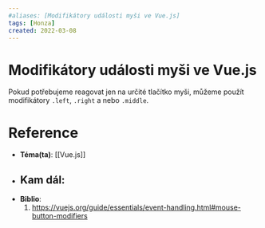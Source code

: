 ```yaml
---
#aliases: [Modifikátory události myši ve Vue.js]
tags: [Honza]
created: 2022-03-08
---
```


# Modifikátory události myši ve Vue.js
Pokud potřebujeme reagovat jen na určité tlačítko myši, můžeme použít modifikátory `.left`,  `.right` a nebo `.middle`.

# Reference
- **Téma(ta)**: [[Vue.js]]
- **Kam dál**: 
	- 
- **Biblio**:
	1. https://vuejs.org/guide/essentials/event-handling.html#mouse-button-modifiers